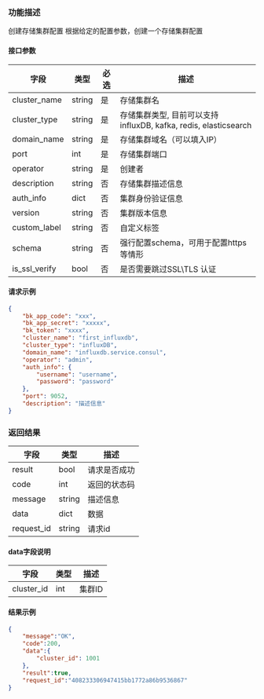 

### 功能描述

创建存储集群配置
根据给定的配置参数，创建一个存储集群配置


#### 接口参数

| 字段           | 类型   | 必选 | 描述        |
| -------------- | ------ | ---- | ----------- |
| cluster_name     | string | 是   | 存储集群名 |
| cluster_type | string | 是 | 存储集群类型, 目前可以支持 influxDB, kafka, redis, elasticsearch |
| domain_name   | string | 是   | 存储集群域名（可以填入IP） |
| port   | int | 是   | 存储集群端口 |
| operator | string | 是 | 创建者 |
| description   | string | 否   | 存储集群描述信息 |
| auth_info | dict | 否 | 集群身份验证信息 |
| version | string | 否 | 集群版本信息 |
| custom_label | string | 否 | 自定义标签 |
| schema | string | 否 | 强行配置schema，可用于配置https等情形 |
| is_ssl_verify | bool | 否 | 是否需要跳过SSL\TLS 认证 |

#### 请求示例

```json
{
    "bk_app_code": "xxx",
    "bk_app_secret": "xxxxx",
    "bk_token": "xxxx",
    "cluster_name": "first_influxdb",
    "cluster_type": "influxDB",
    "domain_name": "influxdb.service.consul",
    "operator": "admin",
    "auth_info": {
        "username": "username",
        "password": "password"
    },
    "port": 9052,
    "description": "描述信息"
}
```

### 返回结果

| 字段       | 类型   | 描述         |
| ---------- | ------ | ------------ |
| result     | bool   | 请求是否成功 |
| code       | int    | 返回的状态码 |
| message    | string | 描述信息     |
| data       | dict   | 数据         |
| request_id | string | 请求id       |

#### data字段说明

| 字段                | 类型   | 描述     |
| ------------------- | ------ | -------- |
| cluster_id | int | 集群ID |

#### 结果示例

```json
{
    "message":"OK",
    "code":200,
    "data":{
    	"cluster_id": 1001
    },
    "result":true,
    "request_id":"408233306947415bb1772a86b9536867"
}
```
